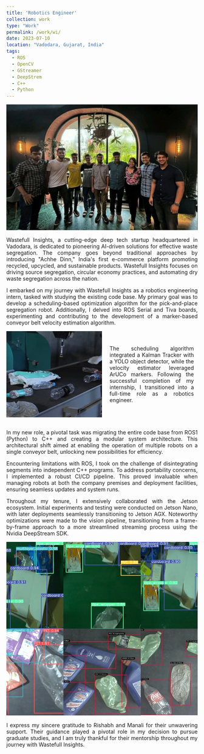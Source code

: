 ```yaml
---
title: 'Robotics Engineer'
collection: work
type: "Work"
permalink: /work/wi/
date: 2023-07-10
location: "Vadodara, Gujarat, India"
tags:
  - ROS
  - OpenCV
  - GStreamer
  - DeepStrem
  - C++
  - Python
---
```


<p style="text-align: center">
<img src="/images/work/wi/me.jpeg"></p>

<p style="text-align: justify">
Wastefull Insights, a cutting-edge deep tech startup headquartered in Vadodara, is dedicated to pioneering AI-driven solutions for effective waste segregation. The company goes beyond traditional approaches by introducing "Achhe Dinn," India's first e-commerce platform promoting recycled, upcycled, and sustainable products. Wastefull Insights focuses on driving source segregation, circular economy practices, and automating dry waste segregation across the nation. </p>

<p style="text-align: justify">
I embarked on my journey with Wastefull Insights as a robotics engineering intern, tasked with studying the existing code base. My primary goal was to develop a scheduling-based optimization algorithm for the pick-and-place segregation robot. Additionally, I delved into ROS Serial and Tiva boards, experimenting and contributing to the development of a marker-based conveyor belt velocity estimation algorithm. </p>

<div style="display: flex; align-items: center;">
  <img src="/images/work/wi/robot.png" style="margin-right: 10px; max-width: 50%; height: auto;"> 
  <div style="padding: 10px; text-align: justify">
    The scheduling algorithm integrated a Kalman Tracker with a YOLO object detector, while the velocity estimator leveraged ArUCo markers. Following the successful completion of my internship, I transitioned into a full-time role as a robotics engineer.
  </div>
</div>

<br>

<p style="text-align: justify">
In my new role, a pivotal task was migrating the entire code base from ROS1 (Python) to C++ and creating a modular system architecture. This architectural shift aimed at enabling the operation of multiple robots on a single conveyor belt, unlocking new possibilities for efficiency. </p>

<p style="text-align: justify">
Encountering limitations with ROS, I took on the challenge of disintegrating segments into independent C++ programs. To address portability concerns, I implemented a robust CI/CD pipeline. This proved invaluable when managing robots at both the company premises and deployment facilities, ensuring seamless updates and system runs. </p>

<p style="text-align: justify">
Throughout my tenure, I extensively collaborated with the Jetson ecosystem. Initial experiments and testing were conducted on Jetson Nano, with later deployments seamlessly transitioning to Jetson AGX. Noteworthy optimizations were made to the vision pipeline, transitioning from a frame-by-frame approach to a more streamlined streaming process using the Nvidia DeepStream SDK. </p>

<p style="text-align: center">
<img src="/images/work/wi/det.png"></p>

<p style="text-align: justify">
I express my sincere gratitude to Rishabh and Manali for their unwavering support. Their guidance played a pivotal role in my decision to pursue graduate studies, and I am truly thankful for their mentorship throughout my journey with Wastefull Insights. </p>


